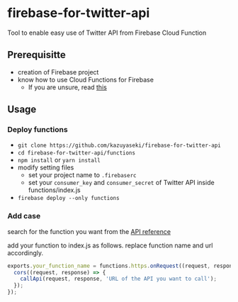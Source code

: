 # firebase-for-twitter-api
Tool to enable easy use of Twitter API from Firebase Cloud Function

## Prerequisitte
* creation of Firebase project
* know how to use Cloud Functions for Firebase
  * If you are unsure, read [this](https://firebase.google.com/docs/functions/get-started?hl=ja)

## Usage

### Deploy functions
* `git clone https://github.com/kazuyaseki/firebase-for-twitter-api`
* `cd firebase-for-twitter-api/functions`
* `npm install` or `yarn install`
* modify setting files
  * set your project name to `.firebaserc` 
  * set your `consumer_key` and `consumer_secret` of Twitter API inside functions/index.js 
* `firebase deploy --only functions`

### Add case
search for the function you want from the [API reference](https://developer.twitter.com/en/docs/api-reference-index)

add your function to index.js as follows. replace function name and url accordingly.

```js
exports.your_function_name = functions.https.onRequest((request, response) => {
  cors((request, response) => {
    callApi(request, response, 'URL of the API you want to call');
  });
});
```